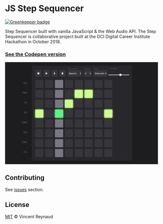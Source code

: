 # JS Step Sequencer

[![Greenkeeper badge](https://badges.greenkeeper.io/vincentreynaud/js-step-sequencer.svg)](https://greenkeeper.io/)

Step Sequencer built with vanilla JavaScript & the Web Audio API. The Step Sequencer is collaborative project built at the DCI Digital Career Institute Hackathon in October 2018.

### [See the Codepen version](https://codepen.io/collectiveanxiety/full/ZNQrbr)

![JS Step Sequencer screenshot](step-sequencer.png)

## Contributing

See [issues](https://github.com/vincentreynaud/js-step-sequencer/issues) section.

## License

[MIT](LICENSE) © Vincent Reynaud
